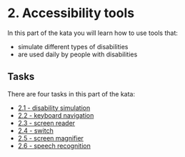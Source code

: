 # 2. Accessibility tools

In this part of the kata you will learn how to use tools that:

- simulate different types of disabilities
- are used daily by people with disabilities

## Tasks

There are four tasks in this part of the kata:

- [2.1 - disability simulation](./2.1-disability-simulation.md)
- [2.2 - keyboard navigation](./2.2-keyboard-navigation.md)
- [2.3 - screen reader](./2.3-screen-reader.md)
- [2.4 - switch](./2.4-switch.md)
- [2.5 - screen magnifier](./2.5-screen-magnifier.md)
- [2.6 - speech recognition](./2.6-speech-recognition.md)
